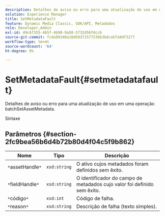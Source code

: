 ```yaml
---
description: Detalhes de aviso ou erro para uma atualização de uso em uma operação batchSetAssetMetadata.
solution: Experience Manager
title: SetMetadataFault
feature: Dynamic Media Classic, SDK/API, Metadados
role: Developer,Admin
exl-id: 49c6f355-4b5f-4b98-9a58-5732d56fdccb
source-git-commit: fcda99340a18d5037157723bb3bdca5fa9df3277
workflow-type: tm+mt
source-wordcount: '64'
ht-degree: 0%

---
```


# SetMetadataFault{#setmetadatafault}

Detalhes de aviso ou erro para uma atualização de uso em uma operação batchSetAssetMetadata.

Sintaxe

## Parâmetros {#section-2fc9bea56b6d4b72b80d4f04c5f9b862}

| Nome | Tipo | Descrição |
|---|---|---|
| `*`assetHandle`*` | `xsd:string` | O ativo cujos metadados foram definidos sem êxito. |
| `*`fieldHandle`*` | `xsd:string` | O identificador do campo de metadados cujo valor foi definido sem êxito. |
| `*`código`*` | `xsd:int` | Código de falha. |
| `*`reason`*` | `xsd:string` | Descrição de falha (texto simples). |

